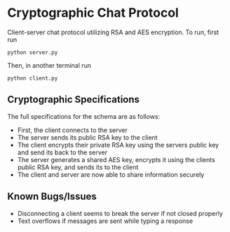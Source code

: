 # Cryptographic Chat Protocol

Client-server chat protocol utilizing RSA and AES encryption. To run, first run

```python server.py```

Then, in another terminal run

```python client.py```

## Cryptographic Specifications

The full specifications for the schema are as follows:

- First, the client connects to the server
- The server sends its public RSA key to the client
- The client encrypts their private RSA key using the servers public key and send its back to the server
- The server generates a shared AES key, encrypts it using the clients public RSA key, and sends its to the client
- The client and server are now able to share information securely

## Known Bugs/Issues

- Disconnecting a client seems to break the server if not closed properly
- Text overflows if messages are sent while typing a response
